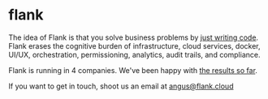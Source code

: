 # **flank**

The idea of Flank is that you solve business problems by [just writing code](just-write-code.md). Flank erases the cognitive burden of infrastructure, cloud services, docker, UI/UX, orchestration, permissioning, analytics, audit trails, and compliance.

Flank is running in 4 companies. We've been happy with [the results so far](results.md).

If you want to get in touch, shoot us an email at angus@flank.cloud

